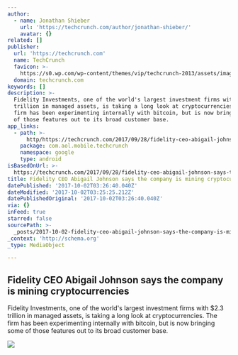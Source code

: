 ```yaml
---
author:
  - name: Jonathan Shieber
    url: 'https://techcrunch.com/author/jonathan-shieber/'
    avatar: {}
related: []
publisher:
  url: 'https://techcrunch.com'
  name: TechCrunch
  favicon: >-
    https://s0.wp.com/wp-content/themes/vip/techcrunch-2013/assets/images/favicon.ico
  domain: techcrunch.com
keywords: []
description: >-
  Fidelity Investments, one of the world's largest investment firms with $2.3
  trillion in managed assets, is taking a long look at cryptocurrencies. The
  firm has been experimenting internally with bitcoin, but is now bringing some
  of those features out to its broad customer base.
app_links:
  - path: >-
      http/https://techcrunch.com/2017/09/28/fidelity-ceo-abigail-johnson-says-the-company-is-mining-cryptocurrencies/
    package: com.aol.mobile.techcrunch
    namespace: google
    type: android
isBasedOnUrl: >-
  https://techcrunch.com/2017/09/28/fidelity-ceo-abigail-johnson-says-the-company-is-mining-cryptocurrencies/
title: Fidelity CEO Abigail Johnson says the company is mining cryptocurrencies
datePublished: '2017-10-02T03:26:40.040Z'
dateModified: '2017-10-02T03:25:25.212Z'
datePublishedOriginal: '2017-10-02T03:26:40.040Z'
via: {}
inFeed: true
starred: false
sourcePath: >-
  _posts/2017-10-02-fidelity-ceo-abigail-johnson-says-the-company-is-mining-cryp.md
_context: 'http://schema.org'
_type: MediaObject

---
```

<article style=""><h1>Fidelity CEO Abigail Johnson says the company is mining cryptocurrencies</h1><p>Fidelity Investments, one of the world's largest investment firms with $2.3 trillion in managed assets, is taking a long look at cryptocurrencies. The firm has been experimenting internally with bitcoin, but is now bringing some of those features out to its broad customer base.</p><img src="https://tctechcrunch2011.files.wordpress.com/2017/09/gettyimages-143349700.jpg" /></article>